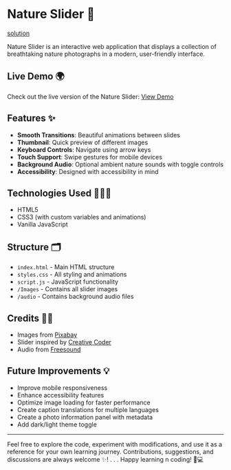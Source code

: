 # Nature Slider 🍃

[solution](./Images/solution.mp4)

Nature Slider is an interactive web application that displays a collection of breathtaking nature photographs in a modern, user-friendly interface.

## Live Demo 🌍

Check out the live version of the Nature Slider: [View Demo](https://nature-slider-hb.netlify.app/)

## Features ✨

- **Smooth Transitions**: Beautiful animations between slides
- **Thumbnail**: Quick preview of different images
- **Keyboard Controls**: Navigate using arrow keys
- **Touch Support**: Swipe gestures for mobile devices
- **Background Audio**: Optional ambient nature sounds with toggle controls
- **Accessibility**: Designed with accessibility in mind

## Technologies Used 👩🏽‍💻

- HTML5
- CSS3 (with custom variables and animations)
- Vanilla JavaScript

## Structure 🗂️

- `index.html` - Main HTML structure
- `styles.css` - All styling and animations
- `script.js` - JavaScript functionality
- `/Images` - Contains all slider images
- `/audio` - Contains background audio files

## Credits 🙏🏾

- Images from [Pixabay](https://pixabay.com)
- Slider inspired by [Creative Coder](https://www.youtube.com/@CreativeJSCoder)
- Audio from [Freesound](https://freesound.org)

## Future Improvements 💡

- Improve mobile responsiveness
- Enhance accessibility features
- Optimize image loading for faster performance
- Create caption translations for multiple languages
- Create a photo information panel with metadata
- Add dark/light theme toggle

---

Feel free to explore the code, experiment with modifications, and use it as a reference for your own learning journey. Contributions, suggestions, and discussions are always welcome ✨!
.
.
.
Happy learning n coding! 🚀💻
